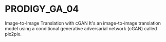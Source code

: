 # PRODIGY_GA_04
Image-to-Image Translation with cGAN 
It's an image-to-image
translation model using a
conditional generative
adversarial network (cGAN)
called pix2pix.
